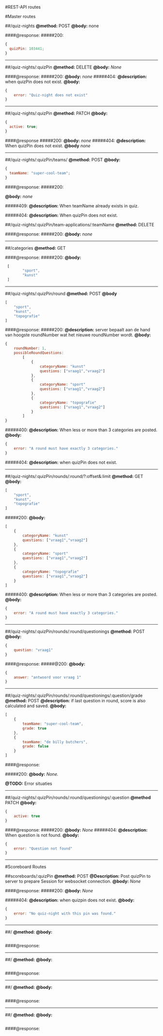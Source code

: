 #REST-API routes

#Master routes

##/quiz-nights
**@method:** POST
**@body:**
none

####@response:
#####200:

```js
{
  quizPin: 103441;
}
```
___

##/quiz-nights/:quizPin
**@method:** DELETE
**@body:** *None* 

####@response:
#####200:
**@body:** *none*
#####404:
**@description:** when quizPin does not exist.
**@body:**
```js
{
    error: "Quiz-night does not exist"
}
```
___

##/quiz-nights/:quizPin
**@method:** PATCH
**@body:**

```js
{
  active: true;
}
```

####@response
#####200:
**@body:** _none_
#####404:
**@description:** When quizPin does not exist.
**@body** _none_

___


##/quiz-nights/:quizPin/teams/
**@method:** POST
**@body:**

```js
{
  teamName: "super-cool-team";
}
```

####@response:
#####200:

**@body:** _none_

#####409:
**@description:** When teamName already exists in quiz.

#####404:
**@description:** When quizPin does not exist.

##/quiz-nights/:quizPin/team-applications/:teamName
**@method:** DELETE

####@response:
#####200:
**@body:** _none_
___

##/categories
**@method:** GET

####@response:
#####200:
**@body:**

```js
 [
        "sport", 
        "kunst" 
 ]
```
___

##/quiz-nights/:quizPin/round
**@method:** POST
**@body**
```js
[
    "sport",
    "kunst",
    "topografie"
]
```

####@response:
#####200:
**@description:** server bepaalt aan de hand van hoogste roundNumber wat het nieuwe roundNumber wordt.
**@body:** 
```js
{
    roundNumber: 1,
    possibleRoundQuestions:
        [
            {
                categoryName: "kunst"
                questions: ["vraag1","vraag2"]
            },
            {
                categoryName: "sport"
                questions: ["vraag1","vraag2"]
            },
            {
                categoryName: "topografie"
                questions: ["vraag1","vraag2"]
            }
        ]
}
```
#####400:
**@description:** When less or more than 3 categories are posted.
**@body:**
```js
{
    error: "A round must have exactly 3 categories."
}
```

#####404:
**@description:** when quizPin does not exist.
___

##/quiz-nights/:quizPin/rounds/:round/?:offset&:limit
**@method:** GET
**@body:** 
```js
[
    "sport",
    "kunst",
    "topografie"
]
```
#####200:
**@body:** 
```js
[
    {
        categoryName: "kunst"
        questions: ["vraag1","vraag2"]
    },
    {
        categoryName: "sport"
        questions: ["vraag1","vraag2"]
    },
    {
        categoryName: "topografie"
        questions: ["vraag1","vraag2"]
    }
]
```
#####400:
**@description:** When less or more than 3 categories are posted.
**@body:**
```js
{
    error: "A round must have exactly 3 categories."
}
```
___
##/quiz-nights/:quizPin/rounds/:round/questionings
**@method:** POST
**@body:**
```js
{
    question: "vraag1"
}
```
####@response:
#####@200:
**@body:**
```js
{
    answer: "antwoord voor vraag 1"
}
```
___
##/quiz-nights/:quizPin/rounds/:round/questionings/:question/grade
**@method:** POST
**@description:** if last question in round, score is also calculated and saved.
**@body:**
```js
[
    {
        teamName: "super-cool-team",
        grade: true
    }, 
    {
        teamName: "de billy butchers",
        grade: false
    }
]
```
####@response:

#####200:
**@body:** *None.* 

**@TODO:** Error situaties
___
##/quiz-nights/:quizPin/rounds/:round/questionings/:question
**@method** PATCH
**@body:** 
```js
{
    active: true
}
```
####@response:
#####200:
**@body:** *None*
#####404: 
**@description:** When question is not found.
**@body:** 
```js
{
    error: "Question not found"
}
```
___

#Scoreboard Routes

##scoreboards/:quizPin
**@method:** POST
**@Description:** Post quizPin to server to prepare Session for websocket connection.
**@body:** *None*

####@response:
#####200:
**@body:** *None* 

#####404:
**@description:** when quizpin does not exist.
**@body:**
```js
{
    error: "No quiz-night with this pin was found." 
}
```
___

##/
**@method:**
**@body:**
```js

```
####@response:
___

##/
**@method:**
**@body:**
```js

```
####@response:
___

##/
**@method:**
**@body:**
```js

```
####@response:
___

##/
**@method:**
**@body:**
```js

```
####@response:


